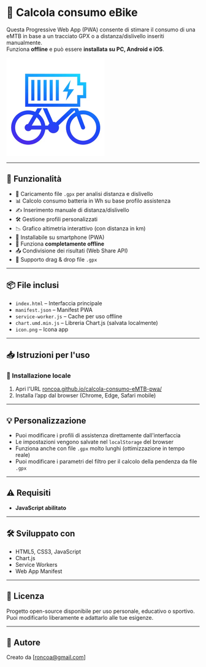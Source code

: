 # 🔋 Calcola consumo eBike

Questa Progressive Web App (PWA) consente di stimare il consumo di una eMTB in base a un tracciato GPX o a distanza/dislivello inseriti manualmente.  
Funziona **offline** e può essere **installata su PC, Android e iOS**.

![screenshot](icon.png)

---

## 🚀 Funzionalità

- 📂 Caricamento file `.gpx` per analisi distanza e dislivello
- 📊 Calcolo consumo batteria in Wh su base profilo assistenza
- ✍️ Inserimento manuale di distanza/dislivello
- 🛠 Gestione profili personalizzati
- 📉 Grafico altimetria interattivo (con distanza in km)
- 📱 Installabile su smartphone (PWA)
- 🔌 Funziona **completamente offline**
- 📤 Condivisione dei risultati (Web Share API)
- 🧲 Supporto drag & drop file `.gpx`

---

## 📦 File inclusi

- `index.html` – Interfaccia principale
- `manifest.json` – Manifest PWA
- `service-worker.js` – Cache per uso offline
- `chart.umd.min.js` – Libreria Chart.js (salvata localmente)
- `icon.png` – Icona app

---

## 📥 Istruzioni per l'uso

### 🔧 Installazione locale

1. Apri l'URL [roncoa.github.io/calcola-consumo-eMTB-pwa/](https://roncoa.github.io/calcola-consumo-eMTB-pwa/)
2. Installa l’app dal browser (Chrome, Edge, Safari mobile)

---

## 💡 Personalizzazione

- Puoi modificare i profili di assistenza direttamente dall'interfaccia
- Le impostazioni vengono salvate nel `localStorage` del browser
- Funziona anche con file `.gpx` molto lunghi (ottimizzazione in tempo reale)
- Puoi modificare i parametri del filtro per il calcolo della pendenza da file `.gpx`

---

## ⚠️ Requisiti

- **JavaScript abilitato**

---

## 🛠 Sviluppato con

- HTML5, CSS3, JavaScript
- Chart.js
- Service Workers
- Web App Manifest

---

## 📄 Licenza

Progetto open-source disponibile per uso personale, educativo o sportivo.  
Puoi modificarlo liberamente e adattarlo alle tue esigenze.

---

## 🙌 Autore

Creato da [roncoa@gmail.com] 

